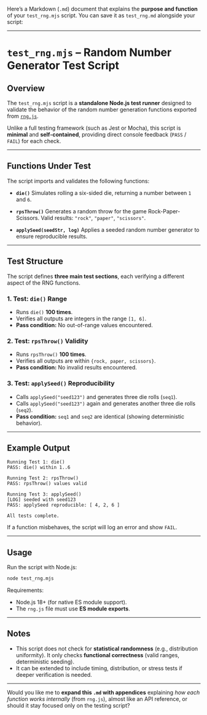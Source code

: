 Here’s a Markdown (`.md`) document that explains the **purpose and function** of
your `test_rng.mjs` script. You can save it as `test_rng.md` alongside your
script:

---

# `test_rng.mjs` – Random Number Generator Test Script

## Overview

The `test_rng.mjs` script is a **standalone Node.js test runner** designed to
validate the behavior of the random number generation functions exported from
[`rng.js`](./js/rng.js).

Unlike a full testing framework (such as Jest or Mocha), this script is
**minimal** and **self-contained**, providing direct console feedback (`PASS` /
`FAIL`) for each check.

---

## Functions Under Test

The script imports and validates the following functions:

- **`die()`**
Simulates rolling a six-sided die, returning a number between `1` and `6`.

- **`rpsThrow()`**
Generates a random throw for the game Rock-Paper-Scissors. Valid results:
`"rock"`, `"paper"`, `"scissors"`.

- **`applySeed(seedStr, log)`**
Applies a seeded random number generator to ensure reproducible results.

---

## Test Structure

The script defines **three main test sections**, each verifying a different
aspect of the RNG functions.

### 1. Test: `die()` Range

- Runs `die()` **100 times**.
- Verifies all outputs are integers in the range `[1, 6]`.
- **Pass condition:** No out-of-range values encountered.

### 2. Test: `rpsThrow()` Validity

- Runs `rpsThrow()` **100 times**.
- Verifies all outputs are within `{rock, paper, scissors}`.
- **Pass condition:** No invalid results encountered.

### 3. Test: `applySeed()` Reproducibility

- Calls `applySeed("seed123")` and generates three die rolls (`seq1`).
- Calls `applySeed("seed123")` again and generates another three die rolls (`seq2`).
- **Pass condition:** `seq1` and `seq2` are identical (showing deterministic behavior).

---

## Example Output

```text
Running Test 1: die()
PASS: die() within 1..6

Running Test 2: rpsThrow()
PASS: rpsThrow() values valid

Running Test 3: applySeed()
[LOG] seeded with seed123
PASS: applySeed reproducible: [ 4, 2, 6 ]

All tests complete.
```

If a function misbehaves, the script will log an error and show `FAIL`.

---

## Usage

Run the script with Node.js:

```bash
node test_rng.mjs
```

Requirements:

- Node.js 18+ (for native ES module support).
- The `rng.js` file must use **ES module exports**.

---

## Notes

- This script does not check for **statistical randomness** (e.g., distribution uniformity). It only checks **functional correctness** (valid ranges, deterministic seeding).
- It can be extended to include timing, distribution, or stress tests if deeper verification is needed.

---

Would you like me to **expand this `.md` with appendices** explaining *how each
function works internally* (from `rng.js`), almost like an API reference, or
should it stay focused only on the testing script?
